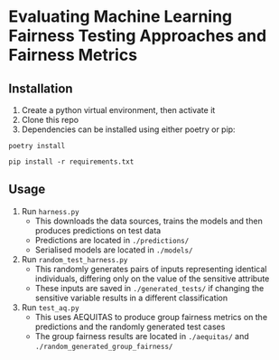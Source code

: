 # Evaluating Machine Learning Fairness Testing Approaches and Fairness Metrics

## Installation

1. Create a python virtual environment, then activate it
2. Clone this repo
3. Dependencies can be installed using either poetry or pip:

`poetry install`

`pip install -r requirements.txt`

## Usage

1. Run `harness.py`
    - This downloads the data sources, trains the models and then produces predictions on test data
    - Predictions are located in `./predictions/`
    - Serialised models are located in `./models/`
2. Run `random_test_harness.py`
    - This randomly generates pairs of inputs representing identical individuals, differing only on the value of the sensitive attribute
    - These inputs are saved in `./generated_tests/` if changing the sensitive variable results in a different classification
3. Run `test_aq.py`
    - This uses AEQUITAS to produce group fairness metrics on the predictions and the randomly generated test cases
    - The group fairness results are located in `./aequitas/` and `./random_generated_group_fairness/`
